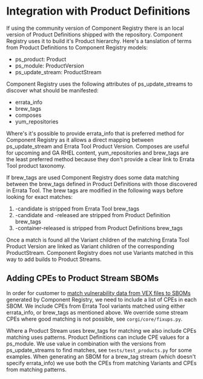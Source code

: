 # Integration with Product Definitions

If using the community version of Component Registry there is an local version of Product Definitions shipped with the 
repository. Component Registry uses it to build it's Product hierarchy. Here's a tanslation of terms from Product 
Definitions to Component Registry models:

* ps_product: Product
* ps_module: ProductVersion
* ps_update_stream: ProductStream

Component Registry uses the following attributes of ps_update_streams to discover what should be manifested:

* errata_info
* brew_tags
* composes
* yum_repositories

Where's it's possible to provide errata_info that is preferred method for Component Registry as it allows a direct 
mapping between ps_update_stream and Errata Tool Product Version. Composes are useful for upcoming and GA RHEL content,
yum_repositories and brew_tags are the least preferred method because they don't provide a clear link to Errata Tool 
product taxonomy.

If brew_tags are used Component Registry does some data matching between the brew_tags defined in Product Definitions
with those discovered in Errata Tool. The brew tags are modified in the following ways before looking for exact matches:

1. -candidate is stripped from Errata Tool brew_tags
2. -candidate and -released are stripped from Product Definition brew_tags
3. -container-released is stripped from Product Definitions brew_tags

Once a match is found all the Variant children of the matching Errata Tool Product Version are linked as Variant
children of the corresponding ProductStream. Component Registry does not use Variants matched in this way to add builds
to Product Streams. 

## Adding CPEs to Product Stream SBOMs

In order for customer to [match vulnerability data from VEX files to SBOMs](https://www.redhat.com/en/blog/future-red-hat-security-data)
generated by Component Registry, we need to include a list of CPEs in each SBOM.  We include CPEs from Errata Tool 
variants matched using either errata_info, or brew_tags as mentioned above. We override some stream CPEs where good 
matching is not possible, see `corgi/core/fixups.py`.

Where a Product Stream uses brew_tags for matching we also include CPEs matching uses patterns. Product Definitions
can include CPE values for a ps_module. We use value in combination with the versions from ps_update_streams to find
matches, see `tests/test_products.py` for some examples. When generating an SBOM for a brew_tag stream (which doesn't 
specify errata_info) we use both the CPEs from matching Variants and CPEs from matching patterns.

